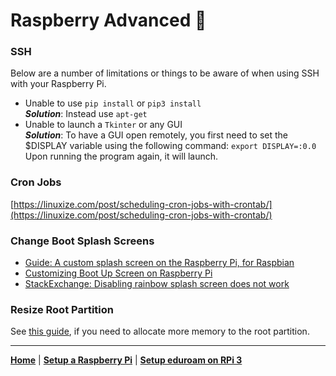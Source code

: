 # Raspberry Advanced 🥧


### SSH
Below are a number of limitations or things to be aware of when using SSH with your Raspberry Pi.

* Unable to use `pip install` or `pip3 install` <br>
**_Solution_**: Instead use `apt-get`
* Unable to launch a `Tkinter` or any GUI <br>
**_Solution_**: To have a GUI open remotely, you first need to set the $DISPLAY variable using the following command: `export DISPLAY=:0.0`<br>
Upon running the program again, it will launch.

### Cron Jobs
[https://linuxize.com/post/scheduling-cron-jobs-with-crontab/](https://linuxize.com/post/scheduling-cron-jobs-with-crontab/)

### Change Boot Splash Screens
* [Guide: A custom splash screen on the Raspberry Pi, for Raspbian](https://yingtongli.me/blog/2016/12/21/splash.html)
* [Customizing Boot Up Screen on Raspberry Pi](https://scribles.net/customizing-boot-up-screen-on-raspberry-pi/)
* [StackExchange: Disabling rainbow splash screen does not work](https://raspberrypi.stackexchange.com/questions/22047/disabling-rainbow-splash-screen-does-not-work)

### Resize Root Partition
See [this guide](https://raspberrypi.stackexchange.com/questions/499/how-can-i-resize-my-root-partition), if you need to allocate more memory to the root partition. 

---
**[Home](README.md)** | **[Setup a Raspberry Pi](setup-raspberry-pi.md)** | **[Setup eduroam on RPi 3](setup-eduroam-raspberry-pi-3.md)**
